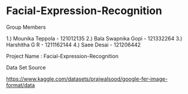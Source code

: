 # Facial-Expression-Recognition

Group Members 

1.) Mounika Teppola - 121012135
2.) Bala Swapnika Gopi - 121332264
3.) Harshitha G R - 1211162144
4.) Saee Desai - 121206442
                

Project Name : Facial-Expression-Recognition

Data Set Source 

https://www.kaggle.com/datasets/prajwalsood/google-fer-image-format/data




